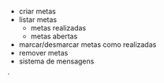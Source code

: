 - criar metas
- listar metas
  - metas realizadas
  - metas abertas
- marcar/desmarcar metas como realizadas
- remover metas
- sistema de mensagens

`